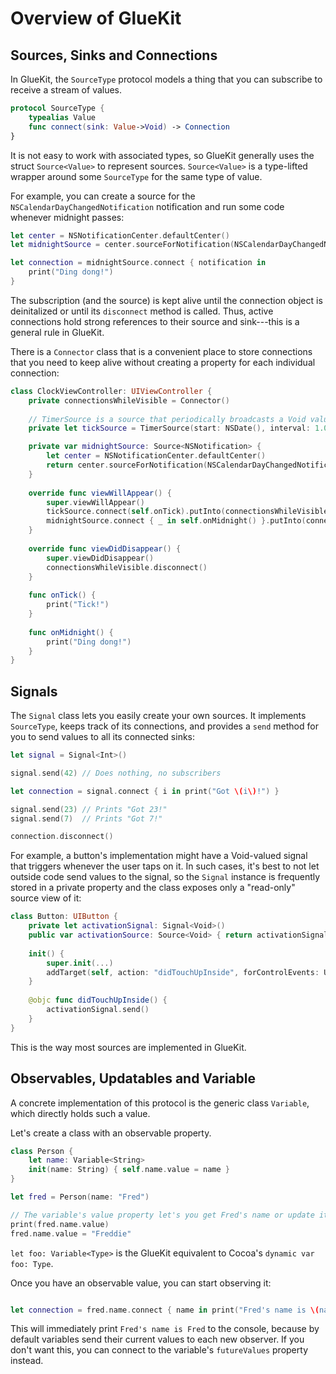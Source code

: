 # Overview of GlueKit

## Sources, Sinks and Connections

In GlueKit, the `SourceType` protocol models a thing that you can subscribe to receive a stream of values. 

```Swift
protocol SourceType {
    typealias Value
    func connect(sink: Value->Void) -> Connection
}
```

It is not easy to work with associated types, so GlueKit generally uses the struct `Source<Value>` to represent sources. `Source<Value>` is a type-lifted wrapper around some `SourceType` for the same type of value.

For example, you can create a source for the `NSCalendarDayChangedNotification` notification
and run some code whenever midnight passes:

```Swift
let center = NSNotificationCenter.defaultCenter()
let midnightSource = center.sourceForNotification(NSCalendarDayChangedNotification)

let connection = midnightSource.connect { notification in 
    print("Ding dong!") 
}
```

The subscription (and the source) is kept alive until the connection object is deinitalized
or until its `disconnect` method is called. Thus, active connections hold strong
references to their source and sink---this is a general rule in GlueKit.

There is a `Connector` class that is a convenient place to store connections that you need to keep
alive without creating a property for each individual connection:

```Swift
class ClockViewController: UIViewController {
    private connectionsWhileVisible = Connector()
    
    // TimerSource is a source that periodically broadcasts a Void value as long as it is connected.
    private let tickSource = TimerSource(start: NSDate(), interval: 1.0)

    private var midnightSource: Source<NSNotification> {
        let center = NSNotificationCenter.defaultCenter()
		return center.sourceForNotification(NSCalendarDayChangedNotification)
    }
    
    override func viewWillAppear() {
        super.viewWillAppear()
        tickSource.connect(self.onTick).putInto(connectionsWhileVisible)
        midnightSource.connect { _ in self.onMidnight() }.putInto(connectionsWhileVisible)
    }
    
    override func viewDidDisappear() {
        super.viewDidDisappear()
        connectionsWhileVisible.disconnect()
    }
    
    func onTick() {
        print("Tick!")
    }
    
    func onMidnight() {
        print("Ding dong!")
    }
}
```

## Signals

The `Signal` class lets you easily create your own sources. 
It implements `SourceType`, keeps track of its connections, and provides a `send` method for you to send values to all its connected sinks:

```Swift
let signal = Signal<Int>()

signal.send(42) // Does nothing, no subscribers

let connection = signal.connect { i in print("Got \(i\)!") }

signal.send(23) // Prints "Got 23!"
signal.send(7)  // Prints "Got 7!"

connection.disconnect()
```

For example, a button's implementation might have a Void-valued signal that triggers whenever the user
taps on it. In such cases, it's best to not let outside code send values to the signal, so the 
`Signal` instance is frequently stored in a private property and the class exposes only a 
"read-only" source view of it:

```Swift
class Button: UIButton {
    private let activationSignal: Signal<Void>()
    public var activationSource: Source<Void> { return activationSignal.source }
    
	init() {
	    super.init(...)
	    addTarget(self, action: "didTouchUpInside", forControlEvents: UIControlEventTouchUpInside)
	}
    
    @objc func didTouchUpInside() {
        activationSignal.send()
    }
}
```

This is the way most sources are implemented in GlueKit.

## Observables, Updatables and Variable

A concrete implementation of this protocol is the generic class `Variable`, which directly holds such a value. 

Let's create a class with an observable property.

```Swift
class Person {
    let name: Variable<String>
    init(name: String) { self.name.value = name }
}

let fred = Person(name: "Fred")

// The variable's value property let's you get Fred's name or update it:
print(fred.name.value)         
fred.name.value = "Freddie"
```

`let foo: Variable<Type>` is the GlueKit equivalent to Cocoa's `dynamic var foo: Type`.

Once you have an observable value, you can start observing it:

```Swift

let connection = fred.name.connect { name in print("Fred's name is \(name)") }
```

This will immediately print `Fred's name is Fred` to the console, because by default variables 
send their current values to each new observer. If you don't want this, you can connect to the
variable's `futureValues` property instead.

